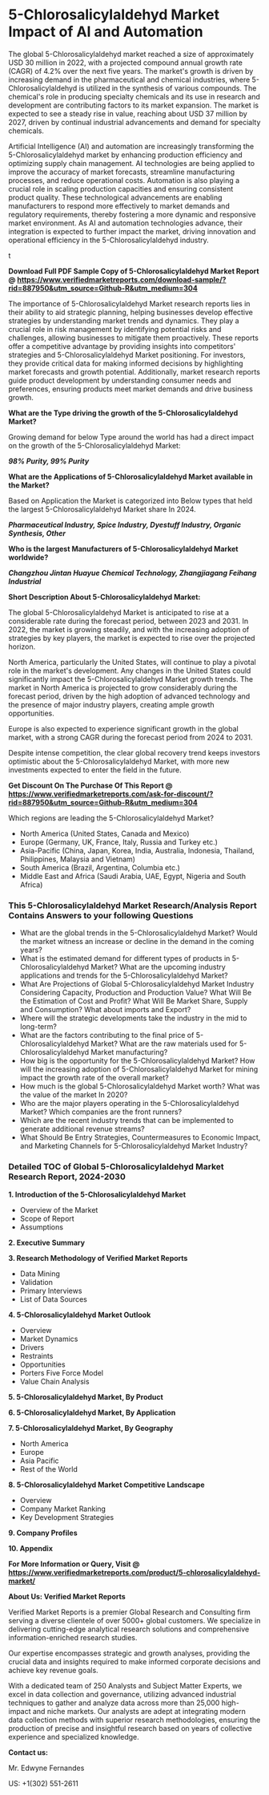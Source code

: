 <meta name="title" content="Global 5-Chlorosalicylaldehyd Market Impact of AI and Automation"><meta name="description" content="The global 5-Chlorosalicylaldehyd market reached a size of approximately USD 30 million in 2022, with a projected compound annual growth rate (CAGR) of 4.2% over the n"><meta name="title" content="5-Chlorosalicylaldehyd Market Size, Share, Scope, Trends, Growth, Opportunities, Analysis, Forecast"><h1>5-Chlorosalicylaldehyd Market Impact of AI and Automation</h1><p>The global 5-Chlorosalicylaldehyd market reached a size of approximately USD 30 million in 2022, with a projected compound annual growth rate (CAGR) of 4.2% over the next five years. The market's growth is driven by increasing demand in the pharmaceutical and chemical industries, where 5-Chlorosalicylaldehyd is utilized in the synthesis of various compounds. The chemical's role in producing specialty chemicals and its use in research and development are contributing factors to its market expansion. The market is expected to see a steady rise in value, reaching about USD 37 million by 2027, driven by continual industrial advancements and demand for specialty chemicals.</p><p>Artificial Intelligence (AI) and automation are increasingly transforming the 5-Chlorosalicylaldehyd market by enhancing production efficiency and optimizing supply chain management. AI technologies are being applied to improve the accuracy of market forecasts, streamline manufacturing processes, and reduce operational costs. Automation is also playing a crucial role in scaling production capacities and ensuring consistent product quality. These technological advancements are enabling manufacturers to respond more effectively to market demands and regulatory requirements, thereby fostering a more dynamic and responsive market environment. As AI and automation technologies advance, their integration is expected to further impact the market, driving innovation and operational efficiency in the 5-Chlorosalicylaldehyd industry.</p>t</p><p id="" class=""><strong>Download Full PDF Sample Copy of 5-Chlorosalicylaldehyd Market Report @ <a href="https://www.verifiedmarketreports.com/download-sample/?rid=887950&utm_source=Github-R&utm_medium=304" target="_blank">https://www.verifiedmarketreports.com/download-sample/?rid=887950&utm_source=Github-R&utm_medium=304</a></strong></p><p>The importance of&nbsp;5-Chlorosalicylaldehyd Market research reports lies in their ability to aid strategic planning, helping businesses develop effective strategies by understanding market trends and dynamics. They play a crucial role in risk management by identifying potential risks and challenges, allowing businesses to mitigate them proactively. These reports offer a competitive advantage by providing insights into competitors' strategies and 5-Chlorosalicylaldehyd Market positioning. For investors, they provide critical data for making informed decisions by highlighting market forecasts and growth potential. Additionally, market research reports guide product development by understanding consumer needs and preferences, ensuring products meet market demands and drive business growth.</p><p><strong>What are the&nbsp;Type driving the growth of the 5-Chlorosalicylaldehyd Market?</strong></p><p id="" class="">Growing demand for below Type around the world has had a direct impact on the growth of the 5-Chlorosalicylaldehyd Market:</p><em><strong>98% Purity, 99% Purity</strong></em></p><strong>What are the&nbsp;Applications&nbsp;of 5-Chlorosalicylaldehyd Market available in the Market?</strong></p><p id="" class="">Based on Application the Market is categorized into Below types that held the largest 5-Chlorosalicylaldehyd Market share In 2024.</p><em><strong>Pharmaceutical Industry, Spice Industry, Dyestuff Industry, Organic Synthesis, Other</strong></em></p><strong>Who is the largest Manufacturers of 5-Chlorosalicylaldehyd Market worldwide?</strong></p><p><em><strong>Changzhou Jintan Huayue Chemical Technology, Zhangjiagang Feihang Industrial</strong></em></p><p id="" class=""><strong>Short Description About 5-Chlorosalicylaldehyd Market:</strong></p><p>The global 5-Chlorosalicylaldehyd Market is anticipated to rise at a considerable rate during the forecast period, between 2023 and 2031. In 2022, the market is growing steadily, and with the increasing adoption of strategies by key players, the market is expected to rise over the projected horizon.</p><p>North America, particularly the United States, will continue to play a pivotal role in the market's development. Any changes in the United States could significantly impact the 5-Chlorosalicylaldehyd Market growth trends. The market in North America is projected to grow considerably during the forecast period, driven by the high adoption of advanced technology and the presence of major industry players, creating ample growth opportunities.</p><p>Europe is also expected to experience significant growth in the global market, with a strong CAGR during the forecast period from 2024 to 2031.</p><p>Despite intense competition, the clear global recovery trend keeps investors optimistic about the 5-Chlorosalicylaldehyd Market, with more new investments expected to enter the field in the future.</p><p id="" class=""><strong>Get Discount On The Purchase Of This Report @ <a href="https://www.verifiedmarketreports.com/ask-for-discount/?rid=887950&utm_source=Github-R&utm_medium=304" target="_blank">https://www.verifiedmarketreports.com/ask-for-discount/?rid=887950&utm_source=Github-R&utm_medium=304</a></strong></p>Which regions are leading the 5-Chlorosalicylaldehyd Market?</p><ul><li>North America (United States, Canada and Mexico)</li><li>Europe (Germany, UK, France, Italy, Russia and Turkey etc.)</li><li>Asia-Pacific (China, Japan, Korea, India, Australia, Indonesia, Thailand, Philippines, Malaysia and Vietnam)</li><li>South America (Brazil, Argentina, Columbia etc.)</li><li>Middle East and Africa (Saudi Arabia, UAE, Egypt, Nigeria and South Africa)</li></ul><h3 id="" class="">This 5-Chlorosalicylaldehyd Market Research/Analysis Report Contains Answers to your following Questions</h3><ul><li>What are the global trends in the 5-Chlorosalicylaldehyd Market? Would the market witness an increase or decline in the demand in the coming years?</li><li>What is the estimated demand for different types of products in 5-Chlorosalicylaldehyd Market? What are the upcoming industry applications and trends for the 5-Chlorosalicylaldehyd Market?</li><li>What Are Projections of Global 5-Chlorosalicylaldehyd Market Industry Considering Capacity, Production and Production Value? What Will Be the Estimation of Cost and Profit? What Will Be Market Share, Supply and Consumption? What about imports and Export?</li><li>Where will the strategic developments take the industry in the mid to long-term?</li><li>What are the factors contributing to the final price of 5-Chlorosalicylaldehyd Market? What are the raw materials used for 5-Chlorosalicylaldehyd Market manufacturing?</li><li>How big is the opportunity for the 5-Chlorosalicylaldehyd Market? How will the increasing adoption of 5-Chlorosalicylaldehyd Market for mining impact the growth rate of the overall market?</li><li>How much is the global 5-Chlorosalicylaldehyd Market worth? What was the value of the market In 2020?</li><li>Who are the major players operating in the 5-Chlorosalicylaldehyd Market? Which companies are the front runners?</li><li>Which are the recent industry trends that can be implemented to generate additional revenue streams?</li><li>What Should Be Entry Strategies, Countermeasures to Economic Impact, and Marketing Channels for 5-Chlorosalicylaldehyd Market Industry?</li></ul><h3 id="" class="">Detailed TOC of Global 5-Chlorosalicylaldehyd Market Research Report, 2024-2030</h3><p id="" class=""><strong>1. Introduction of the 5-Chlorosalicylaldehyd Market</strong></p><ul><li>Overview of the Market</li><li>Scope of Report</li><li>Assumptions</li></ul><p id="" class=""><strong>2. Executive Summary</strong></p><p id="" class=""><strong>3. Research Methodology of Verified Market Reports</strong></p><ul><li>Data Mining</li><li>Validation</li><li>Primary Interviews</li><li>List of Data Sources</li></ul><p id="" class=""><strong>4. 5-Chlorosalicylaldehyd Market Outlook</strong></p><ul><li>Overview</li><li>Market Dynamics</li><li>Drivers</li><li>Restraints</li><li>Opportunities</li><li>Porters Five Force Model</li><li>Value Chain Analysis</li></ul><p id="" class=""><strong>5. 5-Chlorosalicylaldehyd Market, By Product</strong></p><p id="" class=""><strong>6. 5-Chlorosalicylaldehyd Market, By Application</strong></p><p id="" class=""><strong>7. 5-Chlorosalicylaldehyd Market, By Geography</strong></p><ul><li>North America</li><li>Europe</li><li>Asia Pacific</li><li>Rest of the World</li></ul><p id="" class=""><strong>8. 5-Chlorosalicylaldehyd Market Competitive Landscape</strong></p><ul><li>Overview</li><li>Company Market Ranking</li><li>Key Development Strategies</li></ul><p id="" class=""><strong>9. Company Profiles</strong></p><p id="" class=""><strong>10. Appendix</strong></p><p id="" class=""><strong>For More Information or Query, Visit @ <a href="https://www.verifiedmarketreports.com/product/5-chlorosalicylaldehyd-market/" target="_blank">https://www.verifiedmarketreports.com/product/5-chlorosalicylaldehyd-market/</a></strong></p><p id="" class=""><strong>About Us: Verified Market Reports</strong></p><p id="" class="">Verified Market Reports is a premier Global Research and Consulting firm serving a diverse clientele of over 5000+ global customers. We specialize in delivering cutting-edge analytical research solutions and comprehensive information-enriched research studies.</p><p id="" class="">Our expertise encompasses strategic and growth analyses, providing the crucial data and insights required to make informed corporate decisions and achieve key revenue goals.</p><p id="" class="">With a dedicated team of 250 Analysts and Subject Matter Experts, we excel in data collection and governance, utilizing advanced industrial techniques to gather and analyze data across more than 25,000 high-impact and niche markets. Our analysts are adept at integrating modern data collection methods with superior research methodologies, ensuring the production of precise and insightful research based on years of collective experience and specialized knowledge.</p><p id="" class=""><strong>Contact us:</strong></p><p id="" class="">Mr. Edwyne Fernandes</p><p id="" class="">US: +1(302) 551-2611</p>
